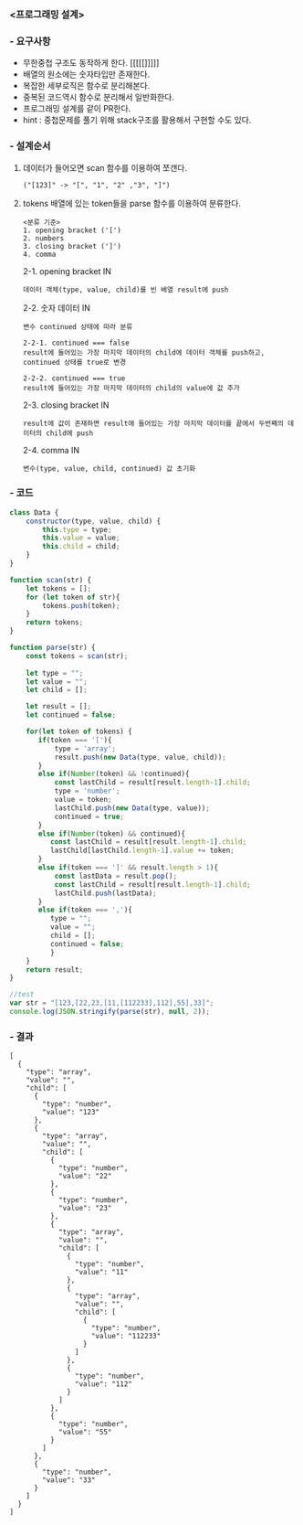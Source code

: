 ### <프로그래밍 설계> 

### - 요구사항
- 무한중첩 구조도 동작하게 한다. [[[[[]]]]]
- 배열의 원소에는 숫자타입만 존재한다.
- 복잡한 세부로직은 함수로 분리해본다.
- 중복된 코드역시 함수로 분리해서 일반화한다.
- 프로그래밍 설계를 같이 PR한다.
- hint : 중첩문제를 풀기 위해 stack구조를 활용해서 구현할 수도 있다.

### - 설계순서
1. 데이터가 들어오면 scan 함수를 이용하여 쪼갠다.
    
    ```text
    ("[123]" -> "[", "1", "2" ,"3", "]")
    ```

2. tokens 배열에 있는 token들을 parse 함수를 이용하여 분류한다. 
    
    ```text
    <분류 기준>
    1. opening bracket ('[')
    2. numbers
    3. closing bracket (']') 
    4. comma
    ```

    2-1. opening bracket IN

    ```text
    데이터 객체(type, value, child)를 빈 배열 result에 push
    ```

    2-2. 숫자 데이터 IN 

    ```text
    변수 continued 상태에 따라 분류

    2-2-1. continued === false
    result에 들어있는 가장 마지막 데이터의 child에 데이터 객체를 push하고, continued 상태를 true로 변경 
    
    2-2-2. continued === true
    result에 들어있는 가장 마지막 데이터의 child의 value에 값 추가
    ```

    2-3. closing bracket IN

    ```text
    result에 값이 존재하면 result에 들어있는 가장 마지막 데이터를 끝에서 두번째의 데이터의 child에 push
    ```

    2-4. comma IN
    
    ```text
    변수(type, value, child, continued) 값 초기화 
    ```

### - 코드

```javascript
class Data {
    constructor(type, value, child) {
        this.type = type;
        this.value = value;
        this.child = child;
    }
}

function scan(str) {
    let tokens = [];
    for (let token of str){
        tokens.push(token);
    }
    return tokens;
}

function parse(str) {
    const tokens = scan(str);
    
    let type = "";
    let value = "";
    let child = [];

    let result = [];
    let continued = false;

    for(let token of tokens) {
       if(token === '['){
           type = 'array';
           result.push(new Data(type, value, child));
       }
       else if(Number(token) && !continued){
           const lastChild = result[result.length-1].child;
           type = 'number';
           value = token;
           lastChild.push(new Data(type, value));
           continued = true;
       }
       else if(Number(token) && continued){
          const lastChild = result[result.length-1].child;
          lastChild[lastChild.length-1].value += token;
       }
       else if(token === ']' && result.length > 1){
           const lastData = result.pop();
           const lastChild = result[result.length-1].child;
           lastChild.push(lastData);
       }
       else if(token === ','){
          type = "";
          value = "";
          child = [];
          continued = false;
          }
    }
    return result;
}

//test
var str = "[123,[22,23,[11,[112233],112],55],33]";
console.log(JSON.stringify(parse(str), null, 2));
```

### - 결과

```text
[
  {
    "type": "array",
    "value": "",
    "child": [
      {
        "type": "number",
        "value": "123"
      },
      {
        "type": "array",
        "value": "",
        "child": [
          {
            "type": "number",
            "value": "22"
          },
          {
            "type": "number",
            "value": "23"
          },
          {
            "type": "array",
            "value": "",
            "child": [
              {
                "type": "number",
                "value": "11"
              },
              {
                "type": "array",
                "value": "",
                "child": [
                  {
                    "type": "number",
                    "value": "112233"
                  }
                ]
              },
              {
                "type": "number",
                "value": "112"
              }
            ]
          },
          {
            "type": "number",
            "value": "55"
          }
        ]
      },
      {
        "type": "number",
        "value": "33"
      }
    ]
  }
]
```
